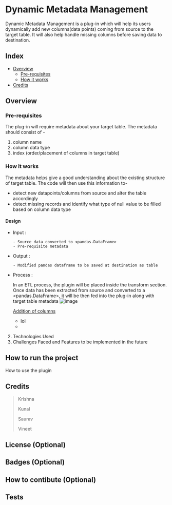 # Dynamic Metadata Management
Dynamic Metadata Management is a plug-in which will help its users dynamically add new columns(data points) coming from source to the target table. It will also help handle missing columns before saving data to destination. 

## Index
- [Overview](README.md#Overview)
  - [Pre-requisites](README.md#Pre-requisites)
  - [How it works](README.md#How-it-works)
- [Credits](README.md#Credits)

## Overview
### Pre-requisites
The plug-in will require metadata about your target table. The metadata should consist of -
  1. column name
  2. column data type
  3. index  (order/placement of columns in target table)
### How it works
The metadata helps give a good understanding about the existing structure of target table. The code will then use this information to- 
- detect new datapoints/columns from source and alter the table accordingly
- detect missing records and identify what type of null value to be filled based on column data type
#### Design
- Input : 
  ```
  - Source data converted to <pandas.DataFrame>
  - Pre-requisite metadata
  ```


- Output :
  ```
  - Modified pandas dataframe to be saved at destination as table
  ```

- Process :
  
  In an ETL process, the plugin will be placed inside the transform section. Once data has been extracted from source and converted to a <pandas.DataFrame>, it will be then fed into the plug-in along with target table metadata
    ![image](https://user-images.githubusercontent.com/46084428/210352003-ddc692b1-fddc-42ed-ac26-a38686676d1f.png)
  
  [Addition of columns](#)
    - lol
    - 
2. Technologies Used
3. Challenges Faced and Features to be implemented in the future
  
## How to run the project
How to use the plugin

## Credits
> Krishna
>
> Kunal
>
> Saurav
>
> Vineet


## License (Optional)

## Badges (Optional)

## How to contibute (Optional)

## Tests
